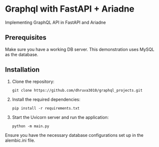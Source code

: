 # Graphql with FastAPI + Ariadne

Implementing GraphQL API in FastAPI and Ariadne

## Prerequisites

Make sure you have a working DB server. This demonstration uses MySQL as the database.

## Installation

1. Clone the repository:

   ```shell
   git clone https://github.com/dhruva3010/graphql_projects.git
   ```
2. Install the required dependencies:
   ```shell
   pip install -r requirements.txt
   ```
3. Start the Uvicorn server and run the application:
   ```shell
   python -m main.py
   ```

Ensure you have the necessary database configurations set up in the alembic.ini file.
